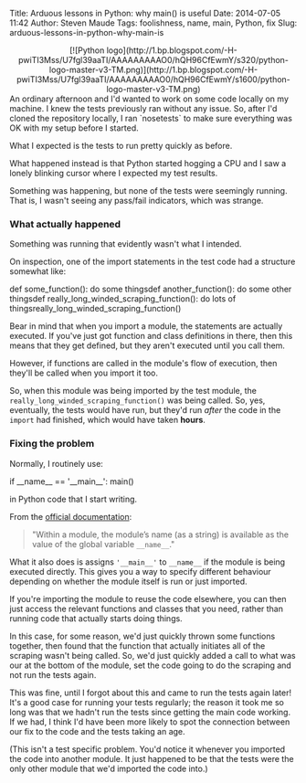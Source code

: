 Title: Arduous lessons in Python: why main() is useful
Date: 2014-07-05 11:42
Author: Steven Maude
Tags: foolishness, name, main, Python, fix
Slug: arduous-lessons-in-python-why-main-is

<div class="separator" style="clear: both; text-align: center;">
[![Python
logo](http://1.bp.blogspot.com/-H-pwiTI3Mss/U7fgl39aaTI/AAAAAAAAAO0/hQH96CfEwmY/s320/python-logo-master-v3-TM.png)](http://1.bp.blogspot.com/-H-pwiTI3Mss/U7fgl39aaTI/AAAAAAAAAO0/hQH96CfEwmY/s1600/python-logo-master-v3-TM.png)

</div>
An ordinary afternoon and I'd wanted to work on some code locally on my
machine. I knew the tests previously ran without any issue. So, after
I'd cloned the repository locally, I ran `nosetests` to make sure
everything was OK with my setup before I started.

What I expected is the tests to run pretty quickly as before.

What happened instead is that Python started hogging a CPU and I saw a
lonely blinking cursor where I expected my test results.

<a name="more"></a>

Something was happening, but none of the tests were seemingly running.
That is, I wasn't seeing any pass/fail indicators, which was strange.

### What actually happened

Something was running that evidently wasn't what I intended.

On inspection, one of the import statements in the test code had a
structure somewhat like:

<div class="bgcode">
    def some_function():    do some thingsdef another_function():    do some other thingsdef really_long_winded_scraping_function():    do lots of thingsreally_long_winded_scraping_function()

</div>
</p>
Bear in mind that when you import a module, the statements are actually
executed. If you've just got function and class definitions in there,
then this means that they get defined, but they aren't executed until
you call them.

However, if functions are called in the module's flow of execution, then
they'll be called when you import it too.

So, when this module was being imported by the test module, the
`really_long_winded_scraping_function()` was being called. So, yes,
eventually, the tests would have run, but they'd run *after* the code in
the `import` had finished, which would have taken **hours**.

### Fixing the problem

Normally, I routinely use:

<div class="bgcode">
    if __name__ == '__main__':    main()

</div>
</p>
in Python code that I start writing.

From the [official
documentation](https://docs.python.org/2/tutorial/modules.html):

> "Within a module, the module’s name (as a string) is available as the
> value of the global variable `__name__`."

What it also does is assigns `'__main__'` to `__name__` if the module is
being executed directly. This gives you a way to specify different
behaviour depending on whether the module itself is run or just
imported.

If you're importing the module to reuse the code elsewhere, you can then
just access the relevant functions and classes that you need, rather
than running code that actually starts doing things.

In this case, for some reason, we'd just quickly thrown some functions
together, then found that the function that actually initiates all of
the scraping wasn't being called. So, we'd just quickly added a call to
what was our at the bottom of the module, set the code going to do the
scraping and not run the tests again.

This was fine, until I forgot about this and came to run the tests again
later! It's a good case for running your tests regularly; the reason it
took me so long was that we hadn't run the tests since getting the main
code working. If we had, I think I'd have been more likely to spot the
connection between our fix to the code and the tests taking an age.

(This isn't a test specific problem. You'd notice it whenever you
imported the code into another module. It just happened to be that the
tests were the only other module that we'd imported the code into.)

</p>

